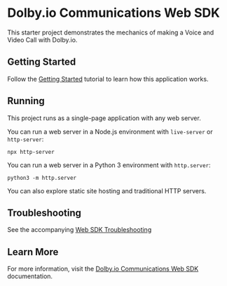 # Dolby.io Communications Web SDK

This starter project demonstrates the mechanics of making a Voice and Video Call with Dolby.io.

## Getting Started

Follow the [Getting Started](https://docs.dolby.io/communications-apis/docs/getting-started-with-the-javascript-sdk) tutorial to learn how this application works.

## Running

This project runs as a single-page application with any web server.

You can run a web server in a Node.js environment with `live-server` or `http-server`:
```
npx http-server
```

You can run a web server in a Python 3 environment with `http.server`:
```
python3 -m http.server
```

You can also explore static site hosting and traditional HTTP servers.

## Troubleshooting

See the accompanying [Web SDK Troubleshooting](https://docs.dolby.io/communications-apis/docs/getting-started-with-the-javascript-sdk#troubleshooting)

## Learn More

For more information, visit the [Dolby.io Communications Web SDK](https://docs.dolby.io/communications-apis/docs/js-overview) documentation.
